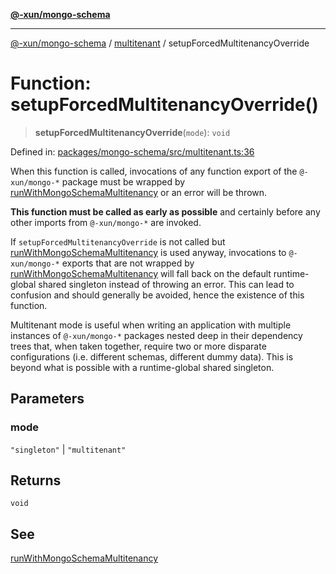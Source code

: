 [**@-xun/mongo-schema**](../../README.md)

***

[@-xun/mongo-schema](../../README.md) / [multitenant](../README.md) / setupForcedMultitenancyOverride

# Function: setupForcedMultitenancyOverride()

> **setupForcedMultitenancyOverride**(`mode`): `void`

Defined in: [packages/mongo-schema/src/multitenant.ts:36](https://github.com/Xunnamius/mongo-utils/blob/6c3652e366db08824823159badff6f09e1290d0c/packages/mongo-schema/src/multitenant.ts#L36)

When this function is called, invocations of any function export of the
`@-xun/mongo-*` package must be wrapped by
[runWithMongoSchemaMultitenancy](runWithMongoSchemaMultitenancy.md) or an error will be thrown.

**This function must be called as early as possible** and certainly before
any other imports from `@-xun/mongo-*` are invoked.

If `setupForcedMultitenancyOverride` is not called but
[runWithMongoSchemaMultitenancy](runWithMongoSchemaMultitenancy.md) is used anyway, invocations to
`@-xun/mongo-*` exports that are not wrapped by
[runWithMongoSchemaMultitenancy](runWithMongoSchemaMultitenancy.md) will fall back on the default
runtime-global shared singleton instead of throwing an error. This can lead
to confusion and should generally be avoided, hence the existence of this
function.

Multitenant mode is useful when writing an application with multiple
instances of `@-xun/mongo-*` packages nested deep in their dependency trees
that, when taken together, require two or more disparate configurations (i.e.
different schemas, different dummy data). This is beyond what is possible
with a runtime-global shared singleton.

## Parameters

### mode

`"singleton"` | `"multitenant"`

## Returns

`void`

## See

[runWithMongoSchemaMultitenancy](runWithMongoSchemaMultitenancy.md)

